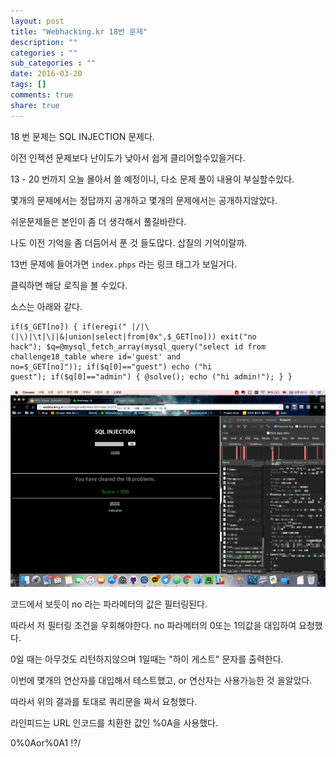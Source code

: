 ```yaml
---
layout: post
title: "Webhacking.kr 18번 문제"
description: ""
categories : ""
sub_categories : ""
date: 2016-03-20
tags: []
comments: true
share: true
---
```


18 번 문제는 SQL INJECTION 문제다.

이전 인젝션 문제보다 난이도가 낮아서 쉽게 클리어할수있을거다.

13 - 20 번까지 오늘 몰아서 쓸 예정이니, 다소 문제 풀이 내용이 부실할수있다.

몇개의 문제에서는 정답까지 공개하고 몇개의 문제에서는 공개하지않았다.

  

쉬운문제들은 본인이 좀 더 생각해서 풀길바란다.

나도 이전 기억을 좀 더듬어서 푼 것 들도많다. 삽질의 기억이랄까.

  

13번 문제에 들어가면 `index.phps` 라는 링크 태그가 보일거다.

클릭하면 해당 로직을 볼 수있다.

소스는 아래와 같다.

    if($_GET[no]) { if(eregi(" |/|\(|\)|\t|\||&|union|select|from|0x",$_GET[no])) exit("no hack"); $q=@mysql_fetch_array(mysql_query("select id from challenge18_table where id='guest' and no=$_GET[no]")); if($q[0]=="guest") echo ("hi guest"); if($q[0]=="admin") { @solve(); echo ("hi admin!"); } }  

  

![](/assets/images/posts/543/221A383E56EE877A32D287.JPEG)

  

  

코드에서 보듯이 no 라는 파라메터의 값은 필터링된다.

따라서 저 필터링 조건을 우회해야한다. no 파라메터의 0또는 1의값을 대입하여 요청했다.

0일 때는 아무것도 리턴하지않으며 1일때는 "하이 게스트" 문자를 출력한다.

  

이번에 몇개의 연산자를 대입해서 테스트했고, or 연산자는 사용가능한 것 을알았다.

따라서 위의 결과를 토대로 쿼리문을 짜서 요청했다.

  

라인피드는 URL 인코드를 치환한 값인 %0A을 사용했다.

0%0Aor%0A1 !?/

  

